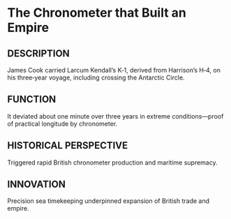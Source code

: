 # The Chronometer that Built an Empire

## DESCRIPTION
James Cook carried Larcum Kendall’s K‑1, derived from Harrison’s H‑4, on his three‑year voyage, including crossing the Antarctic Circle.

## FUNCTION
It deviated about one minute over three years in extreme conditions—proof of practical longitude by chronometer.

## HISTORICAL PERSPECTIVE
Triggered rapid British chronometer production and maritime supremacy.

## INNOVATION
Precision sea timekeeping underpinned expansion of British trade and empire.
